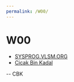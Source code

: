 ```yaml
---
permalink: /W00/
---
```


# W00

* [SYSPROG.VLSM.ORG](https://sysprog.vlsm.org/)
* [Cicak Bin Kadal](../)

-- CBK

